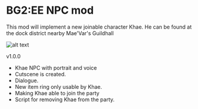 # BG2:EE NPC mod

This mod will implement a new joinable character Khae. He can be found at the dock district nearby Mae'Var's Guildhall

![alt text](https://github.com/Ifnir/KhaeNPC/blob/main/68920L.bmp?raw=true)

v1.0.0

- Khae NPC with portrait and voice
- Cutscene is created.
- Dialogue.
- New item ring only usable by Khae.
- Making Khae able to join the party
- Script for removing Khae from the party.

